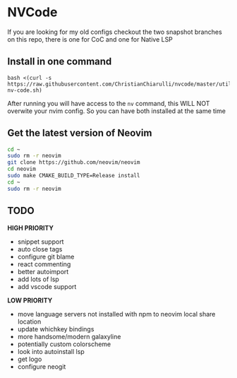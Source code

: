 # NVCode

If you are looking for my old configs checkout the two snapshot branches on this repo, there is one for CoC and one for Native LSP

## Install in one command

```
bash <(curl -s https://raw.githubusercontent.com/ChristianChiarulli/nvcode/master/utils/installer/install-nv-code.sh)
```

After running you will have access to the `nv` command, this WILL NOT overwite your nvim config. So you can have both installed at the same time

## Get the latest version of Neovim 

```bash
cd ~
sudo rm -r neovim
git clone https://github.com/neovim/neovim
cd neovim
sudo make CMAKE_BUILD_TYPE=Release install
cd ~
sudo rm -r neovim
```

## TODO

**HIGH PRIORITY**
- snippet support
- auto close tags
- configure git blame
- react commenting
- better autoimport
- add lots of lsp
- add vscode support

**LOW PRIORITY**
- move language servers not installed with npm to neovim local share location
- update whichkey bindings
- more handsome/modern galaxyline
- potentially custom colorscheme
- look into autoinstall lsp
- get logo
- configure neogit
